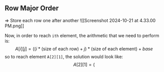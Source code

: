 ## Row Major Order
=> Store each row one after another
![[Screenshot 2024-10-21 at 4.33.00 PM.png]]

Now, in order to reach `ith` element, the arithmetic that we need to perform is:
$$A[i][j]=((i*(\text{size of each row}) + j)*\text{(size of each element)} + base$$
so to reach element `A[2][1]`, the solution would look like:
$$A[2][1]=($$